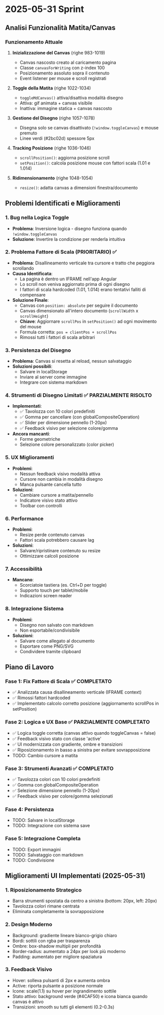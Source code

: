 ﻿---
author: Carlo Salaroglio
document_type: Document
email: salaroglio@hotmail.com
title: 
date: 21/08/2025
word_section:
  write_toc: false
  document_header: ''
  template_section:
    inherit_from_template: ''
    custom_template: ''
    template_type: default
  predefined_pages: 
---
# 2025-05-31 Sprint

## Analisi Funzionalità Matita/Canvas

### Funzionamento Attuale

1. **Inizializzazione del Canvas** (righe 983-1019)
   * Canvas nascosto creato al caricamento pagina
   * Classe `canvasForWriting` con z-index 100
   * Posizionamento assoluto sopra il contenuto
   * Event listener per mouse e scroll registrati

2. **Toggle della Matita** (righe 1022-1034)
   * `toggleMdCanvas()` attiva/disattiva modalità disegno
   * Attiva: gif animata + canvas visibile
   * Inattiva: immagine statica + canvas nascosto

3. **Gestione del Disegno** (righe 1057-1078)
   * Disegna solo se canvas disattivato (`!window.toggleCanvas`) e mouse premuto
   * Linee verdi (#2bc02d) spessore 5px

4. **Tracking Posizione** (righe 1036-1046)
   * `scrollPosition()`: aggiorna posizione scroll
   * `setPosition()`: calcola posizione mouse con fattori scala (1.01 e 1.014)

5. **Ridimensionamento** (righe 1048-1054)
   * `resize()`: adatta canvas a dimensioni finestra/documento

## Problemi Identificati e Miglioramenti

### 1. Bug nella Logica Toggle

* **Problema**: Inversione logica - disegno funziona quando `!window.toggleCanvas`
* **Soluzione**: Invertire la condizione per renderla intuitiva

### 2. Problema Fattore di Scala (PRIORITARIO) ✅

* **Problema**: Disallineamento verticale tra cursore e tratto che peggiora scrollando
* **Causa Identificata**:
  * La pagina è dentro un IFRAME nell'app Angular
  * Lo scroll non veniva aggiornato prima di ogni disegno
  * I fattori di scala hardcoded (1.01, 1.014) erano tentativi falliti di compensare
* **Soluzione Finale**:
  * Canvas con `position: absolute` per seguire il documento
  * Canvas dimensionato all'intero documento (`scrollWidth` x `scrollHeight`)
  * **Chiave**: Aggiornare `scrollPos` in `setPosition()` ad ogni movimento del mouse
  * Formula corretta: `pos = clientPos + scrollPos`
  * Rimossi tutti i fattori di scala arbitrari

### 3. Persistenza del Disegno

* **Problema**: Canvas si resetta al reload, nessun salvataggio
* **Soluzioni possibili**:
  * Salvare in localStorage
  * Inviare al server come immagine
  * Integrare con sistema markdown

### 4. Strumenti di Disegno Limitati ✅ PARZIALMENTE RISOLTO

* **Implementati**:
  * ✅ Tavolozza con 10 colori predefiniti
  * ✅ Gomma per cancellare (con globalCompositeOperation)
  * ✅ Slider per dimensione pennello (1-20px)
  * ✅ Feedback visivo per selezione colore/gomma
* **Ancora mancanti**:
  * Forme geometriche
  * Selezione colore personalizzato (color picker)

### 5. UX Miglioramenti

* **Problemi**:
  * Nessun feedback visivo modalità attiva
  * Cursore non cambia in modalità disegno
  * Manca pulsante cancella tutto
* **Soluzioni**:
  * Cambiare cursore a matita/pennello
  * Indicatore visivo stato attivo
  * Toolbar con controlli

### 6. Performance

* **Problemi**:
  * Resize perde contenuto canvas
  * Fattori scala potrebbero causare lag
* **Soluzioni**:
  * Salvare/ripristinare contenuto su resize
  * Ottimizzare calcoli posizione

### 7. Accessibilità

* **Mancano**:
  * Scorciatoie tastiera (es. Ctrl+D per toggle)
  * Supporto touch per tablet/mobile
  * Indicazioni screen reader

### 8. Integrazione Sistema

* **Problemi**:
  * Disegno non salvato con markdown
  * Non esportabile/condivisibile
* **Soluzioni**:
  * Salvare come allegato al documento
  * Esportare come PNG/SVG
  * Condividere tramite clipboard

## Piano di Lavoro

### Fase 1: Fix Fattore di Scala ✅ COMPLETATO

* ✅ Analizzata causa disallineamento verticale (IFRAME context)
* ✅ Rimossi fattori hardcoded
* ✅ Implementato calcolo corretto posizione (aggiornamento scrollPos in setPosition)

### Fase 2: Logica e UX Base ✅ PARZIALMENTE COMPLETATO

* ✅ Logica toggle corretta (canvas attivo quando toggleCanvas = false)
* ✅ Feedback visivo stato con classe 'active'
* ✅ UI modernizzata con gradiente, ombre e transizioni
* ✅ Riposizionamento in basso a sinistra per evitare sovrapposizione
* TODO: Cambio cursore a matita

### Fase 3: Strumenti Avanzati ✅ COMPLETATO

* ✅ Tavolozza colori con 10 colori predefiniti
* ✅ Gomma con globalCompositeOperation
* ✅ Selezione dimensione pennello (1-20px)
* ✅ Feedback visivo per colore/gomma selezionati

### Fase 4: Persistenza

* TODO: Salvare in localStorage
* TODO: Integrazione con sistema save

### Fase 5: Integrazione Completa

* TODO: Export immagini
* TODO: Salvataggio con markdown
* TODO: Condivisione

## Miglioramenti UI Implementati (2025-05-31)

### 1. Riposizionamento Strategico

* Barra strumenti spostata da centro a sinistra (bottom: 20px, left: 20px)
* Tavolozza colori rimane centrata
* Eliminata completamente la sovrapposizione

### 2. Design Moderno

* Background: gradiente lineare bianco-grigio chiaro
* Bordi: sottili con rgba per trasparenza
* Ombre: box-shadow multipli per profondità
* Border-radius: aumentato a 24px per look più moderno
* Padding: aumentato per migliore spaziatura

### 3. Feedback Visivo

* Hover: solleva pulsanti di 2px e aumenta ombra
* Active: riporta pulsante a posizione normale
* Icone: scale(1.1) su hover per ingrandimento sottile
* Stato attivo: background verde (#4CAF50) e icona bianca quando canvas è attivo
* Transizioni: smooth su tutti gli elementi (0.2-0.3s)

<br />
